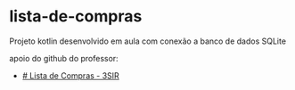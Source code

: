 ﻿# lista-de-compras
Projeto kotlin desenvolvido em aula com conexão a banco de dados SQLite 

apoio do github do professor: 
- [# Lista de Compras - 3SIR ](https://github.com/carreiras/kotlin-android-lista-de-compras)

